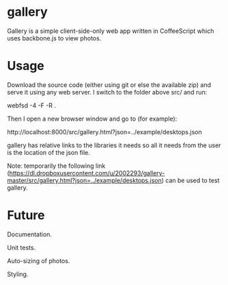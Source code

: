 gallery
=======

Gallery is a simple client-side-only web app written in CoffeeScript which uses backbone.js to view photos.

Usage
=====

Download the source code (either using git or else the available zip) and serve it using any web server. I switch to the folder above src/ and run:

webfsd -4 -F -R .

Then I open a new browser window and go to (for example):

http://localhost:8000/src/gallery.html?json=../example/desktops.json

gallery has relative links to the libraries it needs so all it needs from the user is the location of the json file.

Note: temporarily the following link (https://dl.dropboxusercontent.com/u/2002293/gallery-master/src/gallery.html?json=../example/desktops.json) can be used to test gallery.

Future
======

Documentation.

Unit tests.

Auto-sizing of photos.

Styling.
